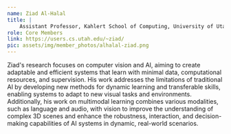```yaml
---
name: Ziad Al-Halal
title: |
    Assistant Professor, Kahlert School of Computing, University of Utah
role: Core Members
link: https://users.cs.utah.edu/~ziad/
pic: assets/img/member_photos/alhalal-ziad.png
---
```


Ziad's research focuses on computer vision and AI, aiming to create adaptable and efficient systems that learn with minimal data, computational resources, and supervision. His work addresses the limitations of traditional AI by developing new methods for dynamic learning and transferable skills, enabling systems to adapt to new visual tasks and environments. Additionally, his work on multimodal learning combines various modalities, such as language and audio, with vision to improve the understanding of complex 3D scenes and enhance the robustness, interaction, and decision-making capabilities of AI systems in dynamic, real-world scenarios.
